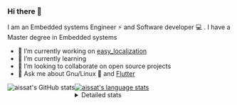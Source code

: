 ### Hi there 👋

I am an Embedded systems Engineer ⚡️ and Software developer 💻 . I have a Master degree in Embedded systems
- 🔭 I’m currently working on [easy_localization](https://pub.dev/packages/easy_localization)
- 🌱 I’m currently learning 
- 👯 I’m looking to collaborate on open source projects
- 💬 Ask me about  Gnu/Linux 🐧 and [Flutter](https://flutter.dev) 

<a href="https://profile-summary-for-github.com/user/aissat">
  <img align="left" height="170px" src="https://github-readme-stats.vercel.app/api?username=aissat&show_icons=true&line_height=27&count_private=true&include_all_commits=true" alt="aissat's GitHub stats"/>
  <img src="https://github-readme-stats.vercel.app/api/top-langs/?username=aissat&hide_langs_below=5&layout=compact" alt="aissat's language stats"/>
</a>

<details>
<summary>Detailed stats</summary>
 

### 🧐 Waka Stats

<!--START_SECTION:waka-->
![Code Time](http://img.shields.io/badge/Code%20Time-5%2C098%20hrs%2019%20mins-blue)

![Profile Views](http://img.shields.io/badge/Profile%20Views-0-blue)

![Lines of code](https://img.shields.io/badge/From%20Hello%20World%20I%27ve%20Written-2.0%20million%20lines%20of%20code-blue)

**🐱 My GitHub Data** 

> 📦 120.2 kB Used in GitHub's Storage 
 > 
> 🏆 35 Contributions in the Year 2023
 > 
> 💼 Opted to Hire
 > 
> 📜 163 Public Repositories 
 > 
> 🔑 25 Private Repositories 
 > 
**I'm a Night 🦉** 

```text
🌞 Morning                428 commits         ██░░░░░░░░░░░░░░░░░░░░░░░   07.81 % 
🌆 Daytime                831 commits         ████░░░░░░░░░░░░░░░░░░░░░   15.16 % 
🌃 Evening                2362 commits        ███████████░░░░░░░░░░░░░░   43.09 % 
🌙 Night                  1860 commits        ████████░░░░░░░░░░░░░░░░░   33.94 % 
```
📅 **I'm Most Productive on Thursday** 

```text
Monday                   500 commits         ██░░░░░░░░░░░░░░░░░░░░░░░   09.12 % 
Tuesday                  886 commits         ████░░░░░░░░░░░░░░░░░░░░░   16.16 % 
Wednesday                644 commits         ███░░░░░░░░░░░░░░░░░░░░░░   11.75 % 
Thursday                 1020 commits        █████░░░░░░░░░░░░░░░░░░░░   18.61 % 
Friday                   958 commits         ████░░░░░░░░░░░░░░░░░░░░░   17.48 % 
Saturday                 891 commits         ████░░░░░░░░░░░░░░░░░░░░░   16.26 % 
Sunday                   582 commits         ███░░░░░░░░░░░░░░░░░░░░░░   10.62 % 
```


📊 **This Week I Spent My Time On** 

```text
🕑︎ Time Zone: Africa/Algiers

💬 Programming Languages: 
Dart                     2 hrs 5 mins        █████████████████████████   99.92 % 
YAML                     0 secs              ░░░░░░░░░░░░░░░░░░░░░░░░░   00.08 % 

🔥 Editors: 
VS Code                  2 hrs 5 mins        █████████████████████████   100.00 % 

💻 Operating System: 
Linux                    2 hrs 5 mins        █████████████████████████   100.00 % 
```

**I Mostly Code in Dart** 

```text
TypeScript               10 repos            ███░░░░░░░░░░░░░░░░░░░░░░   11.11 % 
PHP                      7 repos             ██░░░░░░░░░░░░░░░░░░░░░░░   07.78 % 
C++                      7 repos             ██░░░░░░░░░░░░░░░░░░░░░░░   07.78 % 
CSS                      3 repos             █░░░░░░░░░░░░░░░░░░░░░░░░   03.33 % 
Dockerfile               3 repos             █░░░░░░░░░░░░░░░░░░░░░░░░   03.33 % 
```



**Timeline**

![Lines of Code chart](https://raw.githubusercontent.com/aissat/aissat/master/assets/bar_graph.png)


 Last Updated on 30/05/2023 01:06:11 UTC
<!--END_SECTION:waka-->

</details>
